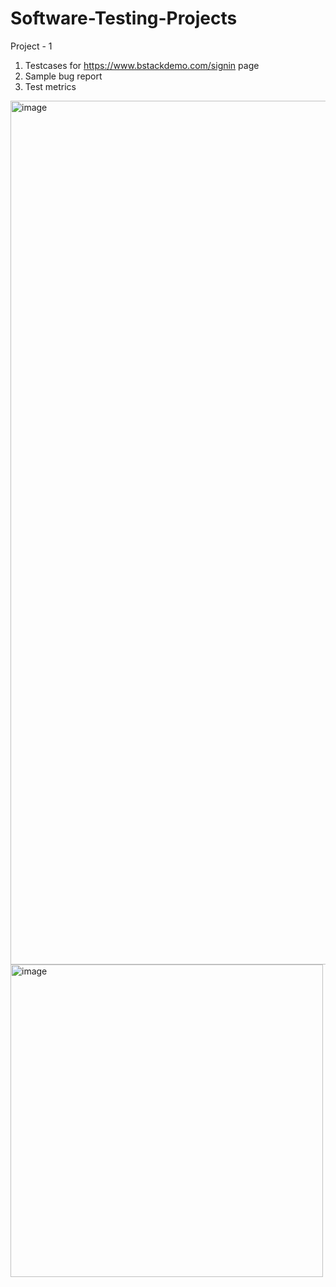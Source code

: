 # Software-Testing-Projects

Project - 1
1. Testcases for  https://www.bstackdemo.com/signin page
2. Sample bug report
3. Test metrics

<img width="1382" alt="image" src="https://github.com/HA-Lopes/Software-Testing-Projects/assets/65669599/ce8011d1-b6ae-4a67-a277-d3a1eed9304f">

<img width="500" alt="image" src="https://github.com/HA-Lopes/Software-Testing-Projects/assets/65669599/f67227ce-b25a-425b-9ad3-4a0894690936">


